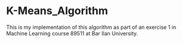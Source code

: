 # K-Means_Algorithm

This is my implementation of this algorithm as part of an exercise 1 in Machine Learning course 89511 at Bar Ilan University.

